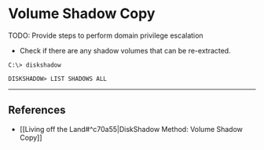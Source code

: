 # Volume Shadow Copy

TODO: Provide steps to perform domain privilege escalation

- Check if there are any shadow volumes that can be re-extracted.

```
C:\> diskshadow

DISKSHADOW> LIST SHADOWS ALL
```

---
## References

- [[Living off the Land#^c70a55|DiskShadow Method: Volume Shadow Copy]]